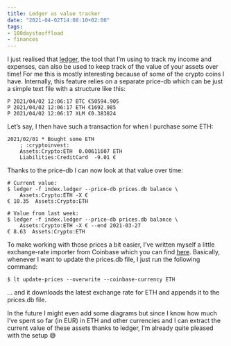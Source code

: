 ```yaml
---
title: Ledger as value tracker
date: "2021-04-02T14:08:10+02:00"
tags:
- 100daystooffload
- finances
---
```


I just realised that [ledger](https://www.ledger-cli.org/), the tool that I’m using to track my income and expenses, can also be used to keep track of the value of your assets over time! For me this is mostly interesting because of some of the crypto coins I have. Internally, this feature relies on a separate price-db which can be just a simple text file with a structure like this:

	P 2021/04/02 12:06:17 BTC €50594.905
	P 2021/04/02 12:06:17 ETH €1692.985
	P 2021/04/02 12:06:17 XLM €0.383824

Let’s say, I then have such a transaction for when I purchase some ETH:

	2021/02/01 * Bought some ETH
	    ; :cryptoinvest:
	    Assets:Crypto:ETH  0.00611607 ETH
	    Liabilities:CreditCard  -9.01 €

Thanks to the price-db I can now look at that value over time:

	# Current value:
	$ ledger -f index.ledger --price-db prices.db balance \
		Assets:Crypto:ETH -X €
	€ 10.35  Assets:Crypto:ETH
	
	# Value from last week:
	$ ledger -f index.ledger --price-db prices.db balance \
		Assets:Crypto:ETH -X € --end 2021-03-27
	€ 8.63  Assets:Crypto:ETH

To make working with those prices a bit easier, I’ve written myself a little exchange-rate importer from Coinbase which you can find [here](https://gitlab.com/zerok/ledger-tools). Basically, whenever I want to update the prices.db file, I just run the following command:

	$ lt update-prices --overwrite --coinbase-currency ETH

… and it downloads the latest exchange rate for ETH and appends it to the prices.db file.

In the future I might even add some diagrams but since I know how much I’ve spent so far (in EUR) in ETH and other currencies and I can extract the current value of these assets thanks to ledger, I’m already quite pleased with the setup 😅
